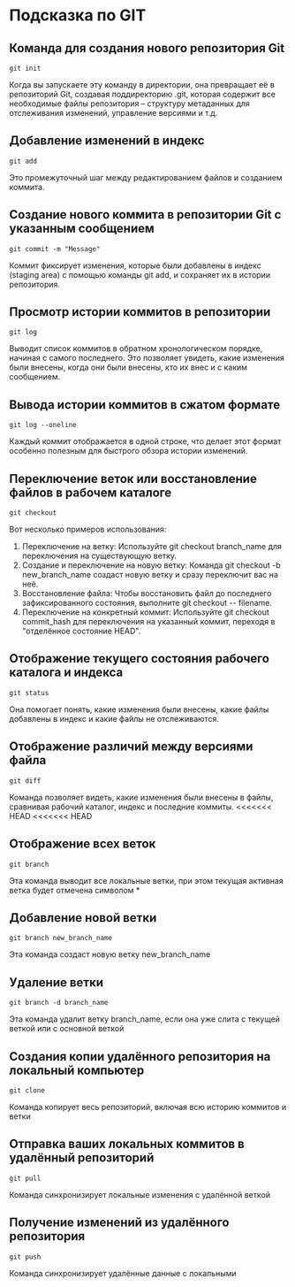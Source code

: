 # Подсказка по GIT
## Команда для создания нового репозитория Git
```
git init
```
Когда вы запускаете эту команду в директории, она превращает её в репозиторий Git, создавая поддиректорию .git, которая содержит все необходимые файлы репозитория – структуру метаданных для отслеживания изменений, управление версиями и т.д.

## Добавление изменений в индекс
```
git add
```
Это промежуточный шаг между редактированием файлов и созданием коммита.
## Cоздание нового коммита в репозитории Git с указанным сообщением
```
git commit -m "Message"
```
Коммит фиксирует изменения, которые были добавлены в индекс (staging area) с помощью команды git add, и сохраняет их в истории репозитория.
## Просмотр истории коммитов в репозитории
```
git log
```
Выводит список коммитов в обратном хронологическом порядке, начиная с самого последнего. Это позволяет увидеть, какие изменения были внесены, когда они были внесены, кто их внес и с каким сообщением.
## Вывода истории коммитов в сжатом формате
```
git log --oneline
```
Каждый коммит отображается в одной строке, что делает этот формат особенно полезным для быстрого обзора истории изменений.
## Переключение веток или восстановление файлов в рабочем каталоге
```
git checkout
```
Вот несколько примеров использования:

1. Переключение на ветку: Используйте git checkout branch_name для переключения на существующую ветку.
2. Создание и переключение на новую ветку: Команда git checkout -b new_branch_name создаст новую ветку и сразу переключит вас на неё.
3. Восстановление файла: Чтобы восстановить файл до последнего зафиксированного состояния, выполните git checkout -- filename.
4. Переключение на конкретный коммит: Используйте git checkout commit_hash для переключения на указанный коммит, переходя в "отделённое состояние HEAD".

## Отображение текущего состояния рабочего каталога и индекса
```
git status
```
Она помогает понять, какие изменения были внесены, какие файлы добавлены в индекс и какие файлы не отслеживаются.

## Отображение различий между версиями файла
```
git diff
```
Команда позволяет видеть, какие изменения были внесены в файлы, сравнивая рабочий каталог, индекс и последние коммиты.
<<<<<<< HEAD
<<<<<<< HEAD

## Отображение всех веток
```
git branch
```
Эта команда выводит все локальные ветки, при этом текущая активная ветка будет отмечена символом *

## Добавление новой ветки

```
git branch new_branch_name
```
Эта команда создаст новую ветку new_branch_name

## Удаление ветки

```
git branch -d branch_name
```

Эта команда удалит ветку branch_name, если она уже слита с текущей веткой или с основной веткой

## Создания копии удалённого репозитория на локальный компьютер

```
git clone
```
Команда копирует весь репозиторий, включая всю историю коммитов и ветки

## Отправка ваших локальных коммитов в удалённый репозиторий

```
git pull
```
Команда синхронизирует локальные изменения с удалённой веткой

## Получение изменений из удалённого репозитория

```
git push
```

Команда синхронизирует удалённые данные с локальными